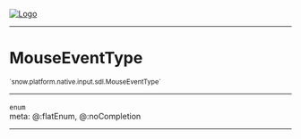 
[![Logo](../../../../../../images/logo.png)](../../../../../../api/index.html)

---



<h1>MouseEventType</h1>
<small>`snow.platform.native.input.sdl.MouseEventType`</small>



---

`enum`
<span class="meta">
<br/>meta: @:flatEnum, @:noCompletion
</span>


---

&nbsp;
&nbsp;


